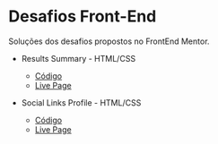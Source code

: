 # Desafios Front-End
Soluções dos desafios propostos no FrontEnd Mentor.

- Results Summary - HTML/CSS
    - [Código](/results-summary/)
    - [Live Page](https://challenge-results-summary.netlify.app/)

- Social Links Profile - HTML/CSS
    - [Código](/social-links-profile/)
    - [Live Page](https://challenge-social-links.netlify.app/)
